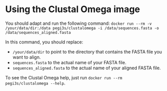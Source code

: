 # Using the Clustal Omega image
You should adapt and run the following command: `docker run --rm -v /your/data/dir:/data pegi3s/clustalomega -i /data/sequences.fasta -o /data/sequences_aligned.fasta`

In this command, you should replace:
- `/your/data/dir` to point to the directory that contains the FASTA file you want to align.
- `sequences.fasta` to the actual name of your FASTA file.
- `sequences_aligned.fasta` to the actual name of your aligned FASTA file.

To see the Clustal Omega help, just run `docker run --rm pegi3s/clustalomega --help`.
